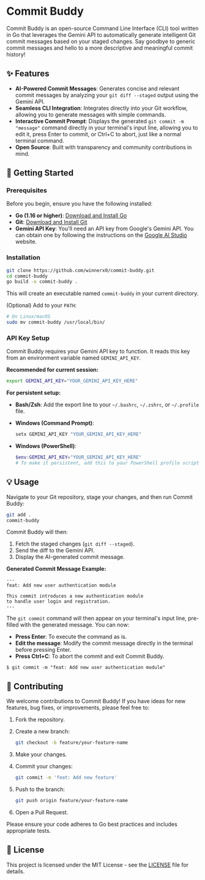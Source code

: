 # Commit Buddy

Commit Buddy is an open-source Command Line Interface (CLI) tool written in Go that leverages the Gemini API to automatically generate intelligent Git commit messages based on your staged changes. Say goodbye to generic commit messages and hello to a more descriptive and meaningful commit history!

## ✨ Features

* **AI-Powered Commit Messages**: Generates concise and relevant commit messages by analyzing your `git diff --staged` output using the Gemini API.
* **Seamless CLI Integration**: Integrates directly into your Git workflow, allowing you to generate messages with simple commands.
* **Interactive Commit Prompt**: Displays the generated `git commit -m "message"` command directly in your terminal's input line, allowing you to edit it, press Enter to commit, or Ctrl+C to abort, just like a normal terminal command.
* **Open Source**: Built with transparency and community contributions in mind.

## 🚀 Getting Started

### Prerequisites

Before you begin, ensure you have the following installed:

* **Go (1.16 or higher)**: [Download and Install Go](https://golang.org/dl/)
* **Git**: [Download and Install Git](https://git-scm.com/)
* **Gemini API Key**: You'll need an API key from Google's Gemini API. You can obtain one by following the instructions on the [Google AI Studio](https://makersuite.google.com/) website.

### Installation

```bash
git clone https://github.com/winnerx0/commit-buddy.git
cd commit-buddy
go build -o commit-buddy .
```

This will create an executable named `commit-buddy` in your current directory.

(Optional) Add to your `PATH`:

```bash
# On Linux/macOS
sudo mv commit-buddy /usr/local/bin/
```

### API Key Setup

Commit Buddy requires your Gemini API key to function. It reads this key from an environment variable named `GEMINI_API_KEY`.

**Recommended for current session:**

```bash
export GEMINI_API_KEY="YOUR_GEMINI_API_KEY_HERE"
```

**For persistent setup:**

* **Bash/Zsh**: Add the export line to your `~/.bashrc`, `~/.zshrc`, or `~/.profile` file.
* **Windows (Command Prompt)**:

  ```cmd
  setx GEMINI_API_KEY "YOUR_GEMINI_API_KEY_HERE"
  ```
* **Windows (PowerShell)**:

  ```powershell
  $env:GEMINI_API_KEY="YOUR_GEMINI_API_KEY_HERE"
  # To make it persistent, add this to your PowerShell profile script
  ```

## 💡 Usage

Navigate to your Git repository, stage your changes, and then run Commit Buddy:

```bash
git add .
commit-buddy
```

Commit Buddy will then:

1. Fetch the staged changes (`git diff --staged`).
2. Send the diff to the Gemini API.
3. Display the AI-generated commit message.

**Generated Commit Message Example:**

```
---
feat: Add new user authentication module

This commit introduces a new authentication module
to handle user login and registration.
---
```

The `git commit` command will then appear on your terminal's input line, pre-filled with the generated message. You can now:

* **Press Enter**: To execute the command as is.
* **Edit the message**: Modify the commit message directly in the terminal before pressing Enter.
* **Press Ctrl+C**: To abort the commit and exit Commit Buddy.

```
$ git commit -m "feat: Add new user authentication module"
```

## 🤝 Contributing

We welcome contributions to Commit Buddy! If you have ideas for new features, bug fixes, or improvements, please feel free to:

1. Fork the repository.
2. Create a new branch:

   ```bash
   git checkout -b feature/your-feature-name
   ```
3. Make your changes.
4. Commit your changes:

   ```bash
   git commit -m 'feat: Add new feature'
   ```
5. Push to the branch:

   ```bash
   git push origin feature/your-feature-name
   ```
6. Open a Pull Request.

Please ensure your code adheres to Go best practices and includes appropriate tests.

## 📄 License

This project is licensed under the MIT License - see the [LICENSE](LICENSE) file for details.